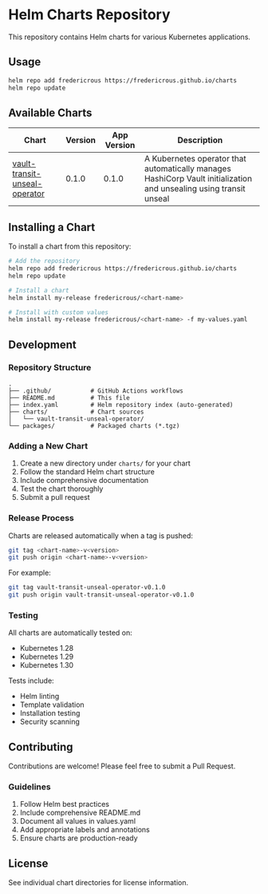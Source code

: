 # Helm Charts Repository

This repository contains Helm charts for various Kubernetes applications.

## Usage

```bash
helm repo add fredericrous https://fredericrous.github.io/charts
helm repo update
```

## Available Charts

| Chart | Version | App Version | Description |
|-------|---------|-------------|-------------|
| [vault-transit-unseal-operator](charts/vault-transit-unseal-operator/) | 0.1.0 | 0.1.0 | A Kubernetes operator that automatically manages HashiCorp Vault initialization and unsealing using transit unseal |

## Installing a Chart

To install a chart from this repository:

```bash
# Add the repository
helm repo add fredericrous https://fredericrous.github.io/charts
helm repo update

# Install a chart
helm install my-release fredericrous/<chart-name>

# Install with custom values
helm install my-release fredericrous/<chart-name> -f my-values.yaml
```

## Development

### Repository Structure

```
.
├── .github/           # GitHub Actions workflows
├── README.md          # This file
├── index.yaml         # Helm repository index (auto-generated)
├── charts/            # Chart sources
│   └── vault-transit-unseal-operator/
└── packages/          # Packaged charts (*.tgz)
```

### Adding a New Chart

1. Create a new directory under `charts/` for your chart
2. Follow the standard Helm chart structure
3. Include comprehensive documentation
4. Test the chart thoroughly
5. Submit a pull request

### Release Process

Charts are released automatically when a tag is pushed:

```bash
git tag <chart-name>-v<version>
git push origin <chart-name>-v<version>
```

For example:
```bash
git tag vault-transit-unseal-operator-v0.1.0
git push origin vault-transit-unseal-operator-v0.1.0
```

### Testing

All charts are automatically tested on:
- Kubernetes 1.28
- Kubernetes 1.29  
- Kubernetes 1.30

Tests include:
- Helm linting
- Template validation
- Installation testing
- Security scanning

## Contributing

Contributions are welcome! Please feel free to submit a Pull Request.

### Guidelines

1. Follow Helm best practices
2. Include comprehensive README.md
3. Document all values in values.yaml
4. Add appropriate labels and annotations
5. Ensure charts are production-ready

## License

See individual chart directories for license information.